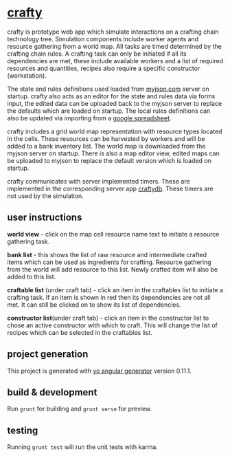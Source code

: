 # [crafty](http://ec2-54-201-237-107.us-west-2.compute.amazonaws.com/crafty/#/)

crafty is prototype web app which simulate interactions on a crafting chain technology tree. Simulation components include worker agents and resource gathering from a world map. All tasks are timed determined by the crafting chain rules. A crafting task can only be initiated if all its dependencies are met, these include available workers and a list of required resources and quantities, recipes also require a specific constructor (workstation).

The state and rules definitions used loaded from [myjson.com](http://myjson.com) server on startup. crafty also acts as an editor for the state and rules data via forms input, the edited data can be uploaded back to the myjson server to replace the defaults which are loaded on startup. The local rules definitions can also be updated via importing from a [google spreadsheet](https://docs.google.com/spreadsheets/d/1xP0aCx9S4wG_3XN9au5VezJ6xVTnZWNlOLX8l6B69n4).

crafty includes a grid world map representation with resource types located in the cells. These resources can be harvested by workers and will be added to a bank inventory list. The world map is downloaded from the myjson server on startup. There is also a map editor view, edited maps can be uploaded to myjson to replace the default version which is loaded on startup.

crafty communicates with server implemented timers. These are implemented in the corresponding server app [craftydb](https://github.com/col42dev/craftydb). These timers are not used by the simulation.

## user instructions

**world view** - click on the map cell resource name text to initiate a resource gathering task.

**bank list** - this shows the list of raw resource and intermediate crafted items which can be used as ingredients for crafting. Resource gathering from the world will add resource to this list. Newly crafted item will also be added to this list.

**craftable list** (under craft tab) -  click an item in the craftables list to initiate a crafting task. If an item is shown in red then its dependencies are not all met. It can still be clicked on to show its list of dependencies. 

**constructor list**(under craft tab) - click an item in the constructor list to chose an active constructor with which to craft. This will change the list of recipes which can be selected in the craftables list.

## project generation
This project is generated with [yo angular generator](https://github.com/yeoman/generator-angular)
version 0.11.1.

## build & development
Run `grunt` for building and `grunt serve` for preview.

## testing
Running `grunt test` will run the unit tests with karma.


